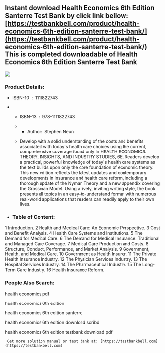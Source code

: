 Instant download **Health Economics 6th Edition Santerre Test Bank** by click link bellow:  
[https://testbankbell.com/product/health-economics-6th-edition-santerre-test-bank/](https://testbankbell.com/product/health-economics-6th-edition-santerre-test-bank/)  
This is completed downloadable of Health Economics 6th Edition Santerre Test Bank
---------------------------------------------------------------------------------


![](https://testbankbell.com/wp-content/uploads/2023/05/health-economics-6th-edition-santerre-test-bank.jpg)

### Product Details:


* ISBN-10 ‏ : ‎ 1111822743
* * ISBN-13 ‏ : ‎ 978-1111822743
  * * Author:  Stephen Neun
   
  * Develop with a solid understanding of the costs and benefits associated with today's health care choices using the current, comprehensive coverage found only in HEALTH ECONOMICS: THEORY, INSIGHTS, AND INDUSTRY STUDIES, 6E. Readers develop a practical, powerful knowledge of today's health care systems as the text builds upon only the core foundation of economic theory. This new edition reflects the latest updates and contemporary developments in insurance and health care reform, including a thorough update of the Nyman Theory and a new appendix covering the Grossman Model. Using a lively, inviting writing style, the book presents all topics in an easy-to-understand format with numerous real-world applications that readers can readily apply to their own lives.
 
* ### Table of Content:

1 Introduction. 2 Health and Medical Care: An Economic Perspective. 3 Cost and Benefit Analysis. 4 Health Care Systems and Institutions. 5 The Demand for Medical Care. 6 The Demand for Medical Insurance: Traditional and Managed Care Coverage. 7 Medical Care Production and Costs. 8 Structure, Conduct, Performance, and Market Analysis. 9 Government, Health, and Medical Care. 10 Government as Health Insurer. 11 The Private Health Insurance Industry. 12 The Physician Services Industry. 13 The Hospital Services Industry. 14 The Pharmaceutical Industry. 15 The Long-Term Care Industry. 16 Health Insurance Reform.


 ### People Also Search:


 health economics pdf

 health economics 6th edition

 health economics 6th edition santerre

 health economics 6th edition download scribd

 health economics 6th edition testbank download pdf


     Get more solution manual or test bank at: [https://testbankbell.com](https://testbankbell.com)

